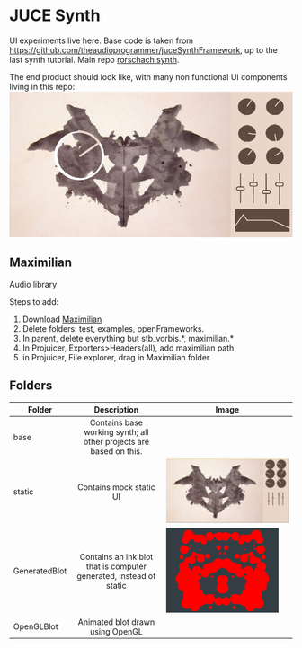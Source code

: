 # JUCE Synth

UI experiments live here. Base code is taken from https://github.com/theaudioprogrammer/juceSynthFramework, up to the last synth tutorial.
Main repo [rorschach synth](https://github.com/sjudkis/rorschach).

The end product should look like, with many non functional UI components living in this repo:
![Rorsharch Synth](https://github.com/andrewl33/capstone/blob/master/imgs/goal.png?raw=true)

## Maximilian

Audio library

Steps to add:
1. Download [Maximilian](https://github.com/micknoise/Maximilian)
2. Delete folders: test, examples, openFrameworks.
3. In parent, delete everything but stb_vorbis.\*, maximilian.\*
4. In Projuicer, Exporters>Headers(all), add maximilian path
5. in Projuicer, File explorer, drag in Maximilian folder

## Folders

| Folder     | Description           | Image |
| ---|:--:|---|
|base| Contains base working synth; all other projects are based on this.|
|static| Contains mock static UI |![Week 4 update](https://github.com/andrewl33/capstone/blob/master/imgs/week4lookandfeel.PNG?raw=true)|
|GeneratedBlot|Contains an ink blot that is computer generated, instead of static|![blot animation](https://github.com/andrewl33/capstone/blob/master/imgs/generatedblots.gif?raw=true)|
|OpenGLBlot| Animated blot drawn using OpenGL ||